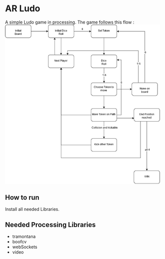 # AR Ludo
A simple Ludo game in processing. The game follows this flow :
!["Game flow"](https://github.com/KathaRies/ARLudo/blob/master/Assets/Ludo-flow.png)


## How to run
Install all needed Libraries.

## Needed Processing Libraries
* tramontana
* boofcv
* webSockets
* video


